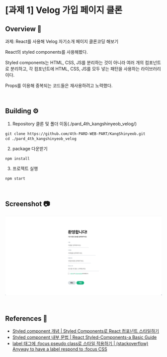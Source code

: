 # [과제 1] Velog 가입 페이지 클론


## Overview 👀
과제: React를 사용해 Velog 자기소개 페이지 클론코딩 해보기

React의 styled components를 사용해봤다.

Styled components는 HTML, CSS, JS를 분리하는 것이 아니라 여러 개의 컴포넌트로 분리하고, 각 컴포넌트에 HTML, CSS, JS를 모두 넣는 패턴을 사용하는 라이브러리이다.

Props를 이용해 중복되는 코드들은 재사용하려고 노력했다.

<br>

## Building ⚙️
1. Repository 클론 및 폴더 이동(./pard_4th_kangshinyeob_velog/)
```shell
git clone https://github.com/4th-PARD-WEB-PART/KangShinyeob.git
cd ./pard_4th_kangshinyeob_velog
```

2. package 다운받기
```shell
npm install
```

3. 프로젝트 실행
```shell
npm start
```
<br>

## Screenshot 📷
![미리보기](src/img/preview-registerpage.png)

<br>

## References 🤩
- [Styled component 개념 | Styled Components로 React 컴포넌트 스타일하기](https://www.daleseo.com/react-styled-components/)
- [Styled component 내부 문법 | React Styled-Components-a Basic Guide](https://medium.com/@personnamedmike/react-styled-components-a-basic-guide-2e03c7bbbfcd)
- [label 태그에 :focus pseudo class로 스타일 적용하기 | (stackoverflow) Anyway to have a label respond to :focus CSS](https://stackoverflow.com/questions/5978239/anyway-to-have-a-label-respond-to-focus-css)